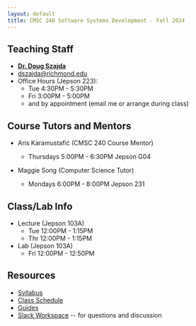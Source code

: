 ```yaml
---
layout: default
title: CMSC 240 Software Systems Development - Fall 2024
---
```

## Teaching Staff
<div class="wrapper" markdown="0">
    <div class="footer-col-wrapper">
        <div class="footer-col two-col-1">
            <ul class="contact-list">
                <li><b><a href="https://cs.richmond.edu/faculty/dszajda/">Dr. Doug Szajda</a></b></li>
                <li><a href="mailto:dszajda@richmond.edu">dszajda@richmond.edu</a></li>
                <li>Office Hours (Jepson 223):
                    <ul>
                        <li>Tue 4:30PM - 5:30PM</li>
                        <li>Fri 3:00PM - 5:00PM</li>
                        <li>and by appointment (email me or arrange during class)</li> 
                    </ul>
                </li>
            </ul>
        </div>    
    </div>
</div>

## Course Tutors and Mentors
* Aris Karamustafić  (CMSC 240 Course Mentor)
    * Thursdays 5:00PM - 6:30PM Jepson G04

* Maggie Song (Computer Science Tutor)
    * Mondays 6:00PM - 8:00PM Jepson 231


## Class/Lab Info
* Lecture (Jepson 103A)
  * Tue 12:00PM - 1:15PM
  * Thr 12:00PM - 1:15PM
* Lab (Jepson 103A)
  * Fri 12:00PM - 12:50PM



## Resources

* [Syllabus](/CMSC315-S2-Spring-2025.github.io/syllabus.html)
* [Class Schedule](/CMSC315-S2-Spring-2025.github.io/schedule.html)
* [Guides](/CMSC315-S2-Spring-2025.github.io/guides)
* [Slack Workspace](https://cmsc240-s24.slack.com) -- for questions and discussion

